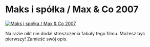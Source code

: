 Maks i spółka / Max & Co 2007 
=============
[![Maks i spółka / Max & Co 2007 ](http://vidos.pl/images/player.gif)](http://vidos.pl/maks-i-spolka-max-co-2007)

 Na razie nikt nie dodał streszczenia fabuły tego filmu. Możesz być pierwszy! Zamieść swój opis.
